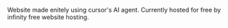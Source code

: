 Website made enitely using cursor's AI agent.
Currently hosted for free by infinity free website hosting.

